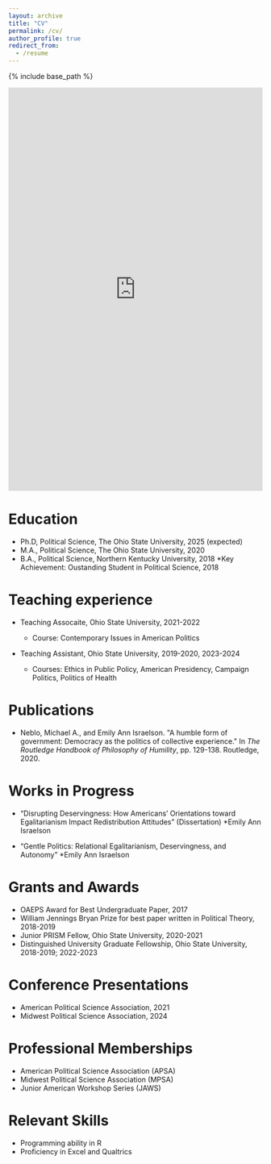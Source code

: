```yaml
---
layout: archive
title: "CV"
permalink: /cv/
author_profile: true
redirect_from:
  - /resume
---
```


{% include base_path %}

<embed src="https://eapisraelson.github.io/files/CV.pdf" type="application/pdf" width="100%" height="800px" />

Education
======
* Ph.D, Political Science, The Ohio State University, 2025 (expected)
* M.A., Political Science, The Ohio State University, 2020
* B.A., Political Science, Northern Kentucky University, 2018
	*Key Achievement: Oustanding Student in Political Science, 2018

Teaching experience
======
* Teaching Assocaite, Ohio State University, 2021-2022
	* Course: Contemporary Issues in American Politics

* Teaching Assistant, Ohio State University, 2019-2020, 2023-2024
	* Courses: Ethics in Public Policy, American Presidency, Campaign Politics, Politics of Health


Publications
======
* Neblo, Michael A., and Emily Ann Israelson. "A humble form of government: Democracy as the politics of collective experience." In <i>The Routledge Handbook of Philosophy of Humility</i>, pp. 129-138. Routledge, 2020.

Works in Progress
======
* “Disrupting Deservingness: How Americans’ Orientations toward Egalitarianism Impact Redistribution Attitudes” (Dissertation)
	*Emily Ann Israelson

* “Gentle Politics: Relational Egalitarianism, Deservingness, and Autonomy”
	*Emily Ann Israelson 

Grants and Awards
======
* OAEPS Award for Best Undergraduate Paper, 2017
* William Jennings Bryan Prize for best paper written in Political Theory, 2018-2019
* Junior PRISM Fellow, Ohio State University, 2020-2021
* Distinguished University Graduate Fellowship, Ohio State University, 2018-2019; 2022-2023

Conference Presentations
======
* American Political Science Association, 2021
* Midwest Political Science Association, 2024

Professional Memberships
======
* American Political Science Association (APSA)
* Midwest Political Science Association (MPSA)
* Junior American Workshop Series (JAWS)

Relevant Skills
======
* Programming ability in R
* Proficiency in Excel and Qualtrics